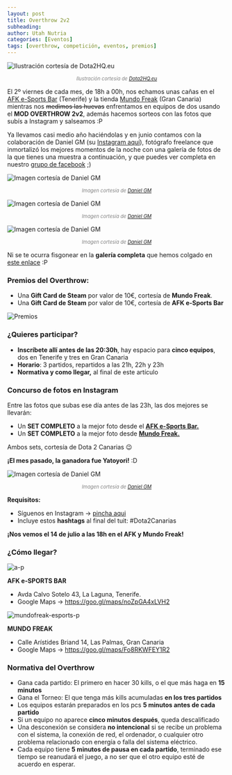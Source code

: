 ```yaml
---
layout: post
title: Overthrow 2v2
subheading: 
author: Utah Nutria
categories: [Eventos]
tags: [overthrow, competición, eventos, premios]
---
```

![Ilustración cortesía de Dota2HQ.eu](/assets/images/2017/07/Cartel-Overthrow.jpg)

<p style="color:gray; font-size:80%;" align="center"><i>Ilustración cortesía de <a href="http://dota2hq.eu/dota-2-sven-vs-windranger-wallpaper/">Dota2HQ.eu</a></i></p>

El 2º viernes de cada mes, de 18h a 00h, nos echamos unas cañas en el [AFK e-Sports Bar](http://www.afkesportsbar.com/events/) (Tenerife) y la tienda [Mundo Freak](http://www.mundofreak.es/) (Gran Canaria) mientras nos ~~medimos las huevas~~ enfrentamos en equipos de dos usando el **MOD OVERTHROW 2v2**, además hacemos sorteos con las fotos que subís a Instagram y salseamos :P

Ya llevamos casi medio año haciéndolas y en junio contamos con la colaboración de Daniel GM (su [Instagram aquí](https://www.instagram.com/dgm.fotografia/)), fotógrafo freelance que inmortalizó los mejores momentos de la noche con una galería de fotos de la que tienes una muestra a continuación, y que puedes ver completa en nuestro [grupo de facebook](https://www.facebook.com/groups/675336039200004/permalink/1405276582872609/) ;)

![Imagen cortesía de Daniel GM](/assets/images/2017/07/Editada-27.jpg)

<p style="color:gray; font-size:80%;" align="center"><i>Imagen cortesía de <a href="https://www.instagram.com/dgm.fotografia/">Daniel GM</a></i></p>

![Imagen cortesía de Daniel GM](/assets/images/2017/07/Editada-9.jpg)

<p style="color:gray; font-size:80%;" align="center"><i>Imagen cortesía de <a href="https://www.instagram.com/dgm.fotografia/">Daniel GM</a></i></p>

![Imagen cortesía de Daniel GM](/assets/images/2017/07/Editada-3.jpg)

<p style="color:gray; font-size:80%;" align="center"><i>Imagen cortesía de <a href="https://www.instagram.com/dgm.fotografia/">Daniel GM</a></i></p>

Ni se te ocurra fisgonear en la **galería completa** que hemos colgado en [este enlace](https://www.facebook.com/groups/675336039200004/permalink/1405276582872609/) :P

### Premios del Overthrow:

* Una **Gift Card de Steam** por valor de 10€, cortesía de **Mundo Freak**.
* Una **Gift Card de Steam** por valor de 10€, cortesía de **AFK e-Sports Bar**

![Premios](/assets/images/2017/07/Premios.png)

### ¿Quieres participar?

* **Inscríbete allí antes de las 20:30h**, hay espacio para **cinco equipos**, dos en Tenerife y tres en Gran Canaria
* **Horario**: 3 partidos, repartidos a las 21h, 22h y 23h
* **Normativa y como llegar,** al final de este artículo

### Concurso de fotos en Instagram

Entre las fotos que subas ese día antes de las 23h, las dos mejores se llevarán:

* Un **SET COMPLETO** a la mejor foto desde el [**AFK e-Sports Bar.**](http://www.afkesportsbar.com/events/)
* Un **SET COMPLETO** a la mejor foto desde [**Mundo Freak.**](http://www.mundofreak.es/)

Ambos sets, cortesía de Dota 2 Canarias 😉

**¡El mes pasado, la ganadora fue Yatoyori!** :D

![Imagen cortesía de Daniel GM](/assets/images/2017/07/Editada-2.jpg)

<p style="color:gray; font-size:80%;" align="center"><i>Imagen cortesía de <a href="https://www.instagram.com/dgm.fotografia/">Daniel GM</a></i></p>

**Requisitos:**

* Síguenos en Instagram → [pincha aqui](https://www.instagram.com/gofiodt2/)
* Incluye estos **hashtags** al final del tuit: #Dota2Canarias

**¡Nos vemos el 14 de julio a las 18h en el AFK y Mundo Freak!**

### ¿Cómo llegar?

![a-p](/assets/images/2016/11/a-P.png)

**AFK e-SPORTS BAR**

* Avda Calvo Sotelo 43, La Laguna, Tenerife.
* Google Maps → <https://goo.gl/maps/noZpGA4xLVH2>

![mundofreak-esports-p](/assets/images/2016/11/MundoFreak-eSports-P.png)

**MUNDO FREAK**

* Calle Arístides Briand 14, Las Palmas, Gran Canaria
* Google Maps → <https://goo.gl/maps/Fo8RKWFEY1R2>

### Normativa del Overthrow

* Gana cada partido: El primero en hacer 30 kills, o el que más haga en **15 minutos**
* Gana el Torneo: El que tenga más kills acumuladas **en los tres partidos**
* Los equipos estarán preparados en los pcs **5 minutos antes de cada partido**
* Si un equipo no aparece **cinco minutos después**, queda descalificado
* Una desconexión se considera **no intencional** si se recibe un problema con el sistema, la conexión de red, el ordenador, o cualquier otro problema relacionado con energía o falla del sistema eléctrico.
* Cada equipo tiene **5 minutos de pausa en cada partido**, terminado ese tiempo se reanudará el juego, a no ser que el otro equipo esté de acuerdo en esperar.
